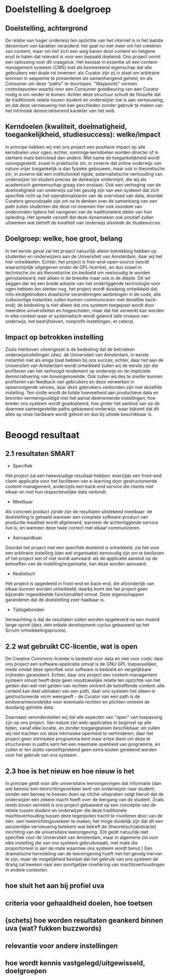 Doelstelling & doelgroep
========================

## Doelstelling, achtergrond

De relatie van hoger onderwijs ten opzichte van het internet is in het laatste decennium van karakter veranderd: het gaat nu niet meer om het cree&euml;ren van content, maar om het zich een weg banen door content en hetgene eruit te halen dat relevant is voor een bepaald doeleind. Ons project vormt een oplossing voor dit vraagstuk. Het bestaat in essentie uit een content-management systeem (CMS) met als kenmerkend eigenschap dat alle gebruikers een duale rol innemen: als Curator zijn zij in staat om arbitraire bronnen in sequentie te presenteren als samenhangend geheel, en als Consumer om deze "paths" te doorlopen. "Waypoints" vormen controlepunten waarbij voor een Consumer goedkeuring van een Curator nodig is om verder te komen. Achter deze structuur schuilt de filosofie dat de traditionele relatie tussen student en onderwijzer toe is aan vernieuwing, en dat deze vernieuwing niet kan geschieden zonder gebruik te maken van het intrinsiek democratiserend karakter van het web.

## Kerndoelen (kwaliteit, doelmatigheid, toegankelijkheid, studiesuccess): welke/impact

In principe hebben wij met ons project een positieve impact op alle kerndoelen voor ogen; echter, sommige kerndoelen worden directer of in sterkere mate be&iuml;nvloed dan andere. Met name de toegankelijkheid wordt vooropgesteld: zowel in praktische zin, in zoverre dat online onderwijs van nature vrijer toegankelijk is dan fysieke gebouwen, maar ook in theoretische zin, in zoverre dat een institutioneel rigide, paternalistische verhouding van onderwijzer tot student precies de denkwijze ondermijnt, die wij als academisch gemeenschap graag zien onstaan. Ook een verhoging van de doelmatigheid van onderwijs zal het gevolg zijn van een systeem dat zich specifiek richt op het operationaliseren van de overvloed van data; doordat Curators genoodzaakt zijn om na te denken over de samenhang van een path zullen studenten die deze rol innemen hier ook voordeel van ondervinden tijdens het navigeren van de traditionelere delen van hun opleiding. Het spreekt vanzelf dat deze dynamieken ook positief zullen uitwerken wat betreft de kwaliteit van onderwijs alsmede de studiesucces.

## Doelgroep: welke, hoe groot, belang

In het eerste geval zal het project natuurlijk alleen betrekking hebben op studenten en onderwijzers aan de Universiteit van Amsterdam, daar wij het hier ontwikkelen. Echter: het project is free-and-open-source (wordt waarschijnlijk uitgegeven onder de GPL-licentie), en dus zowel in technische zin als theoretische zin bedoeld om veelvoudig te worden ge&iuml;nstantieerd, niet alleen in de breedte maar ook in de diepte. Dit wil zeggen dat wij een brede adoptie van het onderliggende technologie voor ogen hebben (en sterker nog, het project wordt dusdanig ontwikkeld dat, mits eindgebruikers drastische veranderingen aanbrengen in de code, alle zulksoortige instanties zullen kunnen communiceren met dezelfde back-end); de bedoeling is niet alleen dat ons systeem toegepast wordt door meerdere universiteiten en hogescholen, maar dat het verwerkt kan worden in elke context waar er systematisch wordt geleerd (alle niveaus van onderwijs, het bedrijfsleven, nonprofit-instellingen, et cetera). 

## Impact op betrokken instelling

Zoals hierboven uiteengezet is de bedoeling dat de betrokken onderwijsinstellingen (dwz. de Universiteit van Amsterdam, in eerste instantie) niet als enige baat hebben bij ons succes; echter, daar het aan de Universiteit van Amsterdam wordt ontwikkeld zullen wij de eerste zijn die profiteren van het verhoogd rendement op onderwijs en de impliciete democratisering van bovengenoemde. Ook zullen wij des te sneller kunnen profiteren van feedback van gebruikers en deze verwerken in opeenvolgende versies, daar deze gebruikers verbonden zijn met dezelfde instelling. Ten slotte wordt de totale hoeveelheid aan productieve data en bronnen vermenigvuldigd met het aantal deelnemende instellingen; hoe breder ons systeem wordt geadopteerd, hoe groter het aanbod van op de daarmee samengestelde paths gebaseerd onderwijs, waar bijkomt dat dit alles op onze hardware wordt gehost en dus bij uitstek beschikbaar is.


Beoogd resultaat
================

## 2.1 resultaten SMART

- Specifiek

Het project zal een tweevoudige resultaat hebben: enerzijds een front-end client-applicatie voor het faciliteren van e-learning door gestructureerde content-management, anderzijds een back-end service die clients met elkaar en met hun respectievelijke data verbindt. 

- Meetbaar

Als concreet product zijnde zijn de resultaten uitstekend meetbaar: de doelstelling is gehaald wanneer een complete software-product van productie-kwaliteit wordt afgeleverd, wanneer de achterliggende service live is, en wanneer deze twee correct met elkaar communiceren.

- Aanvaardbaar

Doordat het project met een specifiek doeleind is ontwikkeld, zal het voor een arbitraire instelling (dan wel organisatie) eenvoudig zijn om te beslissen of het project wel of niet wordt aanvaard: als de applicatie aansluit op de behoeften van de instelling/organisatie, kan deze worden aanvaard.

- Realistisch

Het project is opgedeeld in front-end en back-end, die afzonderlijk van elkaar kunnen worden ontwikkeld; daarbij komt dat het project geen bijzonder ingewikkelde functionaliteit omvat. Deze eigenschappen garanderen dat de doelstelling zeer haalbaar is.

- Tijdsgebonden

Verwachting is dat de resultaten zullen worden opgeleverd na een maand lange sprint (dwz. &eacute;&eacute;n enkele development-cyclus gebaseerd op het Scrum-ontwikkelingsproces). 

## 2.2 wat gebruikt CC-licentie, wat is open

De Creative Commons-licentie is bedoeld voor data en niet voor code; daar ons project een software-applicatie omvat is de GNU GPL toepasselijker, mede omdat deze specifiek voor software is bedoeld en vergelijkbare vrijheden garandeert. Echter, daar ons project een content-management systeem omvat heeft deze geen noodzakelijke relatie ten opzichte van het gelden dan wel niet gelden van rechten omtrent de betreffende content: alle content kan deel uitmaken van een path, daar ons systeem het alleen in gestructureerde vorm weergeeft - de Curator van een path is de eindverantwoordelijke voor eventuele rechten en plichten omtrent de dusdanig gelinkte data. 

Daarnaast veronderstellen wij dat alle aspecten van "open" van toepassing zijn op ons project. Van nature zijn web-applicaties in beginsel op alle tijden, vanaf elke locatie, en zonder toegangseisen beschikbaar, en zullen wij niet trachten om deze intrinsieke openheid te verhinderen; daar het project geen intrinsieke programma kent maar ertoe dient om deze te structureren in paths kent het een maximale openheid van programma, en zullen er ten slotte vanzelfsprekend geen extra kosten gerekend worden voor het gebruik van ons systeem.

## 2.3 hoe is het nieuw en hoe nieuw is het

In principe geldt voor alle universitaire leeromgevingen dat informatie (dan wel kennis) een &eacute;&eacute;nrichtingsverkeer kent van onderwijzer naar student; zonder een beroep te hoeven doen op clich&eacute;-uitspraken volgt hieruit dat de onderwijzer een zekere macht heeft over de leergang van de student. Zoals reeds boven vermeld is ons project gebaseerd op een conceptie van de relatie tussen student en onderwijzer die deze traditionele machtsverhouding tussen deze tegenpolen tracht te nivelleren door van de &eacute;&eacute;n- een tweerichtingsverkeer te maken; het moge duidelijk zijn dat dit een aanzienlijke vernieuwing betekent wat betreft de (theoretisch/abstracte) inrichting van de universitaire leeromgeving. (Dit geldt natuurlijk niet specifiek voor de Universiteit van Amsterdam, maar in algemene zin voor elke instelling die van ons systeem gebruikmaakt, met mate die proportioneel is aan de mate waarmee ons systeem wordt benut.) Een dramatische herindeling van de leeromgeving hoeft niet het gevolg hiervan te zijn, maar de mogelijkheid bestaat dat het gebruik van ons systeem de drang zal kweken naar een soortgelijke nivellering van machtsverhoudingen in andere contexten.  

## hoe sluit het aan bij profiel uva

## criteria voor gehaaldheid doelen, hoe toetsen

## (schets) hoe worden resultaten geankerd binnen uva (wat? fukken buzzwords)

## relevantie voor andere instellingen

## hoe wordt kennis vastgelegd/uitgewisseld, doelgroepen


